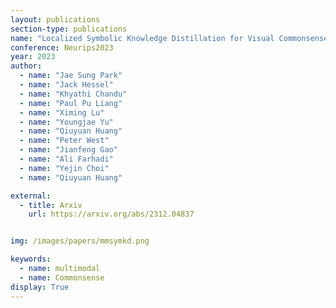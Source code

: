 ```yaml
---
layout: publications
section-type: publications
name: "Localized Symbolic Knowledge Distillation for Visual Commonsense Models"
conference: Neurips2023
year: 2023
author:
  - name: "Jae Sung Park"
  - name: "Jack Hessel"
  - name: "Khyathi Chandu"
  - name: "Paul Pu Liang"
  - name: "Ximing Lu"
  - name: "Youngjae Yu"
  - name: "Qiuyuan Huang"
  - name: "Peter West"
  - name: "Jianfeng Gao"
  - name: "Ali Farhadi"
  - name: "Yejin Choi"
  - name: "Qiuyuan Huang"

external:
  - title: Arxiv
    url: https://arxiv.org/abs/2312.04837


img: /images/papers/mmsymkd.png

keywords:
  - name: multimodal
  - name: Commonsense
display: True
---
```

